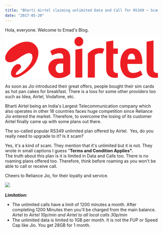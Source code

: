 ```yaml
---
title: "Bharti Airtel claiming unlimited Data and Call for RS349 ~ Scam"
date: "2017-05-20"
---
```


Hola, everyone. Welcome to Emad's Blog.  
  

[![](images/1200px-Bharti_Airtel_Limited_logo.svg.png)](https://upload.wikimedia.org/wikipedia/en/thumb/8/8d/Bharti_Airtel_Limited_logo.svg/1200px-Bharti_Airtel_Limited_logo.svg.png)

  
As soon as Jio introduced their great offers, people bought their sim cards as hot pan cakes for breakfast. There is a loss for some other providers too such as Idea, Airtel, Vodafone, etc.  
  
Bharti Airtel being an India's Largest Telecommunication company which also operates in other 18 countries faces huge competition since Reliance Jio entered the market. Therefore, to overcome the losing of its customer Airtel finally came up with some plans out there.  
  
The so-called popular RS349 unlimited plan offered by Airtel.  Yes, do you really need to upgrade to it? Is it scam?  
  
Yes, it's a kind of scam. They mention that it's unlimited but it is not. They wrote in small captions I guess "**Terms and Condition Applies".**  
The truth about this plan is it is limited in Data and Calls too. There is no roaming plans offered too. Therefore, think before roaming as you won't be able to call or receive call.  
  
Cheers to Reliance Jio, for their loyalty and service.  
  

[![](https://etimg.etb2bimg.com/photo/51139710.cms)](https://etimg.etb2bimg.com/photo/51139710.cms)

  
  
_**Limitation:**_   
  

- The unlimited calls have a limit of 1200 minutes a month. After completing 1200 Minutes then you'll be charged from the main balance. _Airtel to Airtel 10p/min and Airtel to all local calls 30p/min_
- The unlimited data is limited to 1GB per month. It is not the FUP or Speed Cap like Jio. You get 28GB for 1 month.
